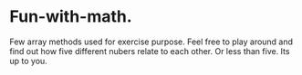 # Fun-with-math.

Few array methods used for exercise purpose.
Feel free to play around and find out how five different nubers relate to each other. Or less than five. Its up to you.
